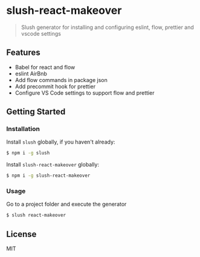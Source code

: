 # slush-react-makeover

> Slush generator for installing and configuring eslint, flow, prettier and vscode settings

## Features
- Babel for react and flow
- eslint AirBnb
- Add flow commands in package json
- Add precommit hook for prettier
- Configure VS Code settings to support flow and prettier

## Getting Started

### Installation

Install `slush` globally, if you haven't already:

```bash
$ npm i -g slush
```

Install `slush-react-makeover` globally:

```bash
$ npm i -g slush-react-makeover
```

### Usage

Go to a project folder and execute the generator

```bash
$ slush react-makeover
```

## License

MIT